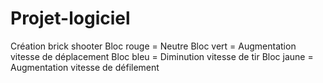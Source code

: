 # Projet-logiciel
Création brick shooter
Bloc rouge = Neutre
Bloc vert = Augmentation vitesse de déplacement
Bloc bleu = Diminution vitesse de tir
Bloc jaune = Augmentation vitesse de défilement
